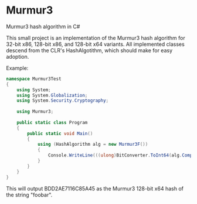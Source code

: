 # Murmur3
Murmur3 hash algorithm in C#

This small project is an implementation of the Murmur3 hash algorithm for 32-bit x86, 128-bit x86, and 128-bit x64 variants.
All implemented classes descend from the CLR's HashAlgotithm, which should make for easy adoption.

Example:

```cs
namespace Murmur3Test
{
    using System;
    using System.Globalization;
    using System.Security.Cryptography;
    
    using Murmur3;
    
    public static class Program
    {
        public static void Main()
        {
            using (HashAlgorithm alg = new Murmur3F())
            {
                Console.WriteLine(((ulong)BitConverter.ToInt64(alg.ComputeHash(Encoding.UTF8.GetBytes("foobar")), 0)).ToString("X8", CultureInfo.InvariantCulture));
            }
        }
    }
}
```

This will output BDD2AE7116C85A45 as the Murmur3 128-bit x64 hash of the string "foobar".
